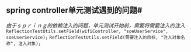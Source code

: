 ## spring controller单元测试遇到的问题#
*由于ｓｐｒｉｎｇ的依赖注入的问题，单元测试开始前，需要将需要注入的注入*
`ReflectionTestUtils.setField(wifiController, "soeUserService", soeUserService);`
`ReflectionTestUtils.setField(需要注入的目标, "注入对象名称", 注入对象);`